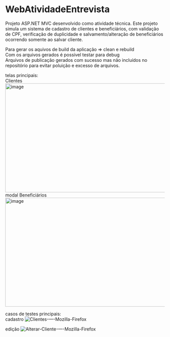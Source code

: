 # WebAtividadeEntrevista

Projeto ASP.NET MVC desenvolvido como atividade técnica.
Este projeto simula um sistema de cadastro de clientes e beneficiários, com validação de CPF, verificação de duplicidade e salvamento/alteração de beneficiários ocorrendo somente ao salvar cliente.

Para gerar os aquivos de build da aplicação => clean e rebuild  
Com os arquivos gerados é possível testar para debug  
Arquivos de publicação gerados com sucesso mas não incluídos no repositório para evitar poluição e excesso de arquivos.  

telas principais:  
Clientes  
<img width="640" height="344" alt="image" src="https://github.com/user-attachments/assets/07e3c9fe-1ec9-497f-a1b0-414cea83b750" />  
modal Beneficiários  
<img width="640" height="344" alt="image" src="https://github.com/user-attachments/assets/45897ee3-b89a-432b-83e1-6bbf1d608b64" />  

casos de testes principais:  
cadastro
![Clientes-—-Mozilla-Firefox](https://github.com/user-attachments/assets/c00718ac-7fd5-47e8-ae09-58faea06f30d)

edição
![Alterar-Cliente-—-Mozilla-Firefox](https://github.com/user-attachments/assets/75972c2e-f737-40d3-b6b6-193aaa373992)
